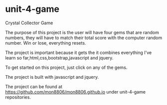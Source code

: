 # unit-4-game

Crystal Collector Game

The purpose of this project is  the user will have four gems that are random numbers, they will have to match their total score with the computer random number.  Win or lose, everything resets.

The project is important because it gets the it combines everything I've learn so far,html,css,bootstrap,javascript and jquery.

To get started on this project, just click on any of the gems.

The project is built with javascript and jquery.

The project can be found at https://github.com/mon8806/mon8806.github.io under unit-4-game repositories.



